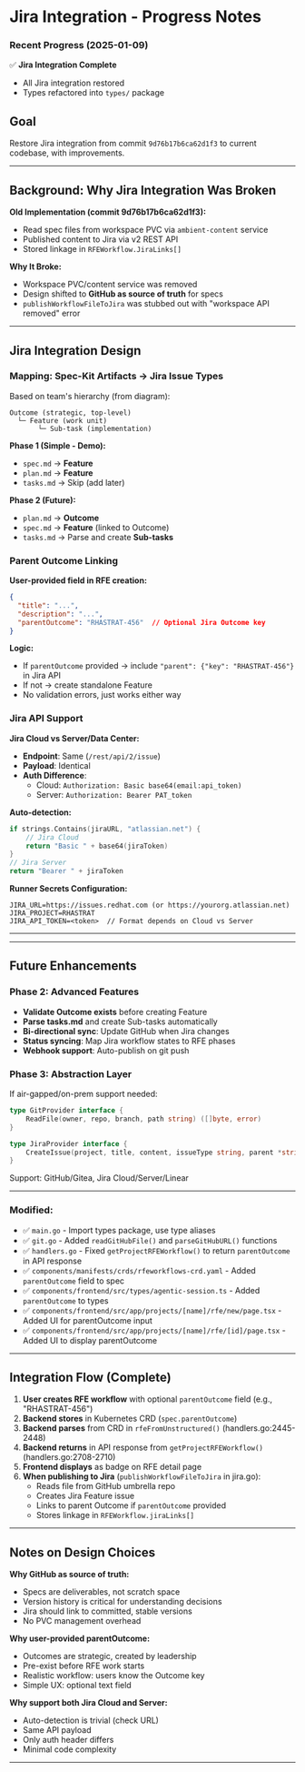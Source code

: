 # Jira Integration - Progress Notes

### Recent Progress (2025-01-09)

✅ **Jira Integration Complete**
- All Jira integration restored 
- Types refactored into `types/` package

## Goal
Restore Jira integration from commit `9d76b17b6ca62d1f3` to current codebase, with improvements.

---

## Background: Why Jira Integration Was Broken

**Old Implementation (commit 9d76b17b6ca62d1f3):**
- Read spec files from workspace PVC via `ambient-content` service
- Published content to Jira via v2 REST API
- Stored linkage in `RFEWorkflow.JiraLinks[]`

**Why It Broke:**
- Workspace PVC/content service was removed
- Design shifted to **GitHub as source of truth** for specs
- `publishWorkflowFileToJira` was stubbed out with "workspace API removed" error

---

## Jira Integration Design

### Mapping: Spec-Kit Artifacts → Jira Issue Types

Based on team's hierarchy (from diagram):
```
Outcome (strategic, top-level)
  └─ Feature (work unit)
       └─ Sub-task (implementation)
```

**Phase 1 (Simple - Demo):**
- `spec.md` → **Feature**
- `plan.md` → **Feature**
- `tasks.md` → Skip (add later)

**Phase 2 (Future):**
- `plan.md` → **Outcome**
- `spec.md` → **Feature** (linked to Outcome)
- `tasks.md` → Parse and create **Sub-tasks**

### Parent Outcome Linking

**User-provided field in RFE creation:**
```json
{
  "title": "...",
  "description": "...",
  "parentOutcome": "RHASTRAT-456"  // Optional Jira Outcome key
}
```

**Logic:**
- If `parentOutcome` provided → include `"parent": {"key": "RHASTRAT-456"}` in Jira API
- If not → create standalone Feature
- No validation errors, just works either way

### Jira API Support

**Jira Cloud vs Server/Data Center:**
- **Endpoint**: Same (`/rest/api/2/issue`)
- **Payload**: Identical
- **Auth Difference**:
  - Cloud: `Authorization: Basic base64(email:api_token)`
  - Server: `Authorization: Bearer PAT_token`

**Auto-detection:**
```go
if strings.Contains(jiraURL, "atlassian.net") {
    // Jira Cloud
    return "Basic " + base64(jiraToken)
}
// Jira Server
return "Bearer " + jiraToken
```

**Runner Secrets Configuration:**
```
JIRA_URL=https://issues.redhat.com (or https://yourorg.atlassian.net)
JIRA_PROJECT=RHASTRAT
JIRA_API_TOKEN=<token>  // Format depends on Cloud vs Server
```

---

---

## Future Enhancements

### Phase 2: Advanced Features
- **Validate Outcome exists** before creating Feature
- **Parse tasks.md** and create Sub-tasks automatically
- **Bi-directional sync**: Update GitHub when Jira changes
- **Status syncing**: Map Jira workflow states to RFE phases
- **Webhook support**: Auto-publish on git push

### Phase 3: Abstraction Layer
If air-gapped/on-prem support needed:
```go
type GitProvider interface {
    ReadFile(owner, repo, branch, path string) ([]byte, error)
}

type JiraProvider interface {
    CreateIssue(project, title, content, issueType string, parent *string) (string, error)
}
```

Support: GitHub/Gitea, Jira Cloud/Server/Linear

---

### Modified:
- ✅ `main.go` - Import types package, use type aliases
- ✅ `git.go` - Added `readGitHubFile()` and `parseGitHubURL()` functions
- ✅ `handlers.go` - Fixed `getProjectRFEWorkflow()` to return `parentOutcome` in API response
- ✅ `components/manifests/crds/rfeworkflows-crd.yaml` - Added `parentOutcome` field to spec
- ✅ `components/frontend/src/types/agentic-session.ts` - Added `parentOutcome` to types
- ✅ `components/frontend/src/app/projects/[name]/rfe/new/page.tsx` - Added UI for parentOutcome input
- ✅ `components/frontend/src/app/projects/[name]/rfe/[id]/page.tsx` - Added UI to display parentOutcome

---

## Integration Flow (Complete)

1. **User creates RFE workflow** with optional `parentOutcome` field (e.g., "RHASTRAT-456")
2. **Backend stores** in Kubernetes CRD (`spec.parentOutcome`)
3. **Backend parses** from CRD in `rfeFromUnstructured()` (handlers.go:2445-2448)
4. **Backend returns** in API response from `getProjectRFEWorkflow()` (handlers.go:2708-2710)
5. **Frontend displays** as badge on RFE detail page
6. **When publishing to Jira** (`publishWorkflowFileToJira` in jira.go):
   - Reads file from GitHub umbrella repo
   - Creates Jira Feature issue
   - Links to parent Outcome if `parentOutcome` provided
   - Stores linkage in `RFEWorkflow.jiraLinks[]`

---

## Notes on Design Choices

**Why GitHub as source of truth:**
- Specs are deliverables, not scratch space
- Version history is critical for understanding decisions
- Jira should link to committed, stable versions
- No PVC management overhead

**Why user-provided parentOutcome:**
- Outcomes are strategic, created by leadership
- Pre-exist before RFE work starts
- Realistic workflow: users know the Outcome key
- Simple UX: optional text field

**Why support both Jira Cloud and Server:**
- Auto-detection is trivial (check URL)
- Same API payload
- Only auth header differs
- Minimal code complexity

---

